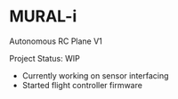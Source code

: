 # MURAL-i
Autonomous RC Plane V1

Project Status: WIP
 - Currently working on sensor interfacing
 - Started flight controller firmware
